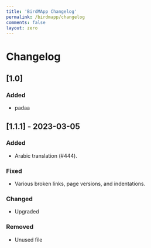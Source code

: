 ```yaml
---
title: 'BirdMApp Changelog'
permalink: /birdmapp/changelog
comments: false
layout: zero
---
```





# Changelog

## [1.0]

### Added

- padaa

## [1.1.1] - 2023-03-05

### Added

- Arabic translation (#444).
  
### Fixed

- Various broken links, page versions, and indentations.

### Changed

- Upgraded

### Removed

- Unused file

